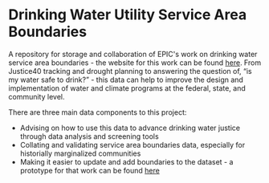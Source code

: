 # Drinking Water Utility Service Area Boundaries
A repository for storage and collaboration of EPIC's work on drinking water service area boundaries - the website for this work can be found [here](https://www.policyinnovation.org/technology/water-utility-service-area-boundaries). From Justice40 tracking and drought planning to answering the question of, “is my water safe to drink?” - this data can help to improve the design and implementation of water and climate programs at the federal, state, and community level. 

There are three main data components to this project:
- Advising on how to use this data to advance drinking water justice through data analysis and screening tools
- Collating and validating service area boundaries data, especially for historially marginalized communities
- Making it easier to update and add boundaries to the dataset - a prototype for that work can be found [here](https://gis.cgs.earth/portal/apps/webappviewer/index.html?id=b45923f23d7b491680683df590336612)
